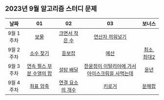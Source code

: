 ## 2023년 9월 알고리즘 스터디 문제

| 날짜 | 01 | 02 | 03 | 보너스 |
| :---: | :---: | :---: | :---: | :---: |
| 9월 1주차 | [보물](https://www.acmicpc.net/problem/1026) | [크면서 작은 수](https://www.acmicpc.net/problem/2992) | [연산자 끼워넣기](https://www.acmicpc.net/problem/14888) |  |
| 9월 2주차 | [소수 찾기](https://school.programmers.co.kr/learn/courses/30/lessons/42839) | [듣보잡](https://www.acmicpc.net/problem/1764) | [예산](https://www.acmicpc.net/problem/2512) | [최소, 최대2](https://www.acmicpc.net/problem/20053) |
| 9월 3주차 | [연속 펄스 부분 수열의 합](https://school.programmers.co.kr/learn/courses/30/lessons/161988) | [설탕 배달](https://www.acmicpc.net/problem/2839) | [한윤정이 이탈리아에 가서 아이스크림을 사먹는데](https://www.acmicpc.net/problem/2422) | [윤년](https://www.acmicpc.net/problem/2753) |
| 9월 4주차 | [좌표 압축](https://www.acmicpc.net/problem/18870) | [연결 요소의 개수](https://www.acmicpc.net/problem/11724) | [키로거](https://www.acmicpc.net/problem/5397) | [분해합](https://www.acmicpc.net/problem/2231) |
